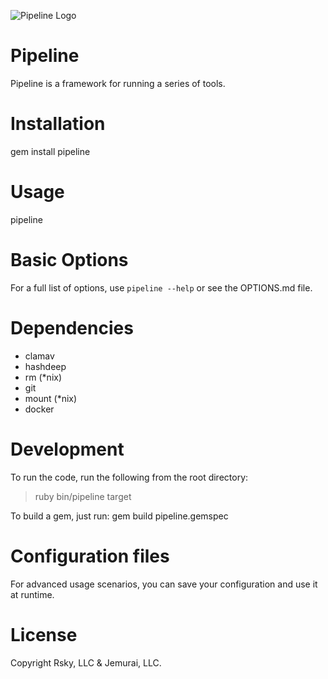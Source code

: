 ![Pipeline Logo](http://redksy.com/images/pipeline.png)

# Pipeline

Pipeline is a framework for running a series of tools.

# Installation

gem install pipeline

# Usage

pipeline <image>

# Basic Options

For a full list of options, use `pipeline --help` or see the OPTIONS.md file.

# Dependencies

* clamav
* hashdeep
* rm (*nix)
* git
* mount (*nix)
* docker

# Development

To run the code, run the following from the root directory: 
>ruby bin/pipeline <options> target

To build a gem, just run: 
gem build pipeline.gemspec

# Configuration files

For advanced usage scenarios, you can save your configuration and use it at runtime.


# License

Copyright Rsky, LLC & Jemurai, LLC.
